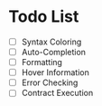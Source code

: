 # Todo List

- [ ] Syntax Coloring
- [ ] Auto-Completion
- [ ] Formatting
- [ ] Hover Information
- [ ] Error Checking
- [ ] Contract Execution